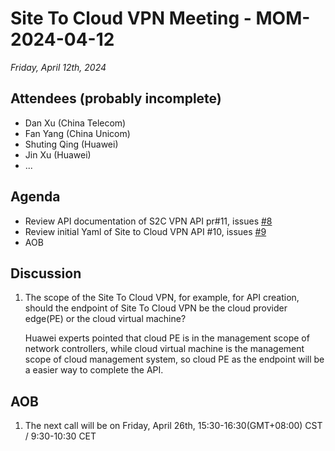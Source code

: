 # Site To Cloud VPN Meeting - MOM-2024-04-12

*Friday, April 12th, 2024*

## Attendees (probably incomplete)

* Dan Xu (China Telecom)
* Fan Yang (China Unicom)
* Shuting Qing (Huawei)
* Jin Xu (Huawei)
* ...

## Agenda
* Review API documentation of S2C VPN API pr#11, issues [#8](https://github.com/camaraproject/SiteToCloudVPN/issues/8)
* Review initial Yaml of Site to Cloud VPN API #10, issues [#9](https://github.com/camaraproject/SiteToCloudVPN/issues/9) 
* AOB



## Discussion

1. The scope of the Site To Cloud VPN, for example,  for API creation, should the endpoint of  Site To Cloud VPN be the cloud provider edge(PE) or the cloud virtual machine?  

   Huawei experts pointed that cloud PE is in the management scope of network controllers, while cloud virtual machine is the management scope of cloud management system, so cloud PE as the endpoint will be a easier way to complete the API.

## AOB
1. The next call will be on Friday, April 26th, 15:30-16:30(GMT+08:00) CST / 9:30-10:30 CET

   
